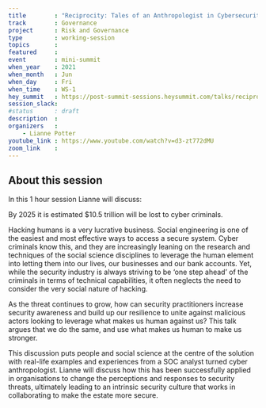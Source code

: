 ```yaml
---
title        : "Reciprocity: Tales of an Anthropologist in Cybersecurity"
track        : Governance
project      : Risk and Governance
type         : working-session
topics       :
featured     :
event        : mini-summit
when_year    : 2021
when_month   : Jun
when_day     : Fri
when_time    : WS-1
hey_summit   : https://post-summit-sessions.heysummit.com/talks/reciprocity-why-the-cybersecurity-industry-needs-more-anthropologists/
session_slack:
#status      : draft
description  :
organizers   :
    - Lianne Potter
youtube_link : https://www.youtube.com/watch?v=d3-zt772dMU
zoom_link    : 
---
```


## About this session
In this 1 hour session Lianne will discuss:

By 2025 it is estimated $10.5 trillion will be lost to cyber criminals.

Hacking humans is a very lucrative business. Social engineering is one of the easiest and most effective ways to access a secure system. Cyber criminals know this, and they are increasingly leaning on the research and techniques of the social science disciplines to leverage the human element into letting them into our lives, our businesses and our bank accounts. Yet, while the security industry is always striving to be ‘one step ahead’ of the criminals in terms of technical capabilities, it often neglects the need to consider the very social nature of hacking.

As the threat continues to grow, how can security practitioners increase security awareness and build up our resilience to unite against malicious actors looking to leverage what makes us human against us? This talk argues that we do the same, and use what makes us human to make us stronger. 

This discussion puts people and social science at the centre of the solution with real-life examples and experiences from a SOC analyst turned cyber anthropologist. Lianne will discuss how this has been successfully applied in organisations to change the perceptions and responses to security threats, ultimately leading to an intrinsic security culture that works in collaborating to make the estate more secure. 
